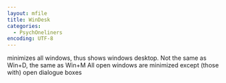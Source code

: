 ```yaml
---
layout: mfile
title: WinDesk
categories:
  - PsychOneliners
encoding: UTF-8
---
```


minimizes all windows, thus shows windows desktop.
Not the same as Win+D, the same as Win+M
All open windows are minimized except (those with) open dialogue boxes